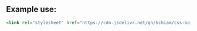 ## Example use:

```html
<link rel="stylesheet" href="https://cdn.jsdelivr.net/gh/hchiam/css-boilerplate@1.1.0/style.css">
```
